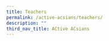 ```yaml
---
title: Teachers
permalink: /active-acsians/teachers/
description: ""
third_nav_title: ACtive ACsians
---
```


